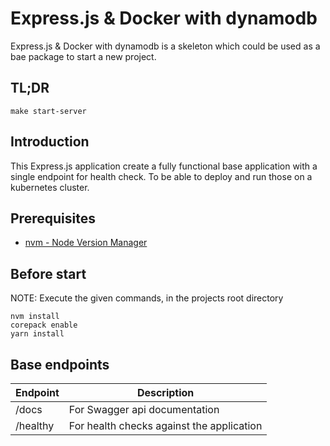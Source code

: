 # Express.js & Docker with dynamodb

Express.js & Docker with dynamodb is a skeleton which could be used as a
bae package to start a new project.

## TL;DR
````shell
make start-server
````

## Introduction

This Express.js application create a fully functional base application
with a single endpoint for health check. To be able to deploy and run those on
a kubernetes cluster.

## Prerequisites

- [nvm - Node Version Manager](https://github.com/nvm-sh/nvm)

## Before start

NOTE: Execute the given commands, in the projects root directory

````shell
nvm install
corepack enable
yarn install
````

## Base endpoints
| Endpoint | Description                               |
|----------|-------------------------------------------|
| /docs    | For Swagger api documentation             |
| /healthy | For health checks against the application |

